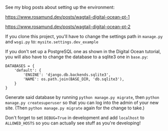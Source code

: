 See my blog posts about setting up the environment:

https://www.rosamund.dev/posts/wagtail-digital-ocean-pt-1

https://www.rosamund.dev/posts/wagtail-digital-ocean-pt-2

If you clone this project, you'll have to change the settings path in `manage.py` and `wsgi.py` to:
`mysite.settings.dev_example`


If you don't set up a PostgreSQL one as shown in the Digital Ocean tutorial, you will also have to change the database to a sqlite3 one in `base.py`:

```
DATABASES = {
    'default': {
        'ENGINE': 'django.db.backends.sqlite3',
        'NAME': os.path.join(BASE_DIR, 'db.sqlite3'),
    }
}
```

Generate said database by running `python manage.py migrate`, then `python manage.py createsuperuser` so that you can log into the admin of your new site. (Then `python manage.py migrate` again for the change to take.)

Don't forget to set `DEBUG=True` in development and add `localhost` to `ALLOWED_HOSTS` so you can actually see stuff as you're developing! 


